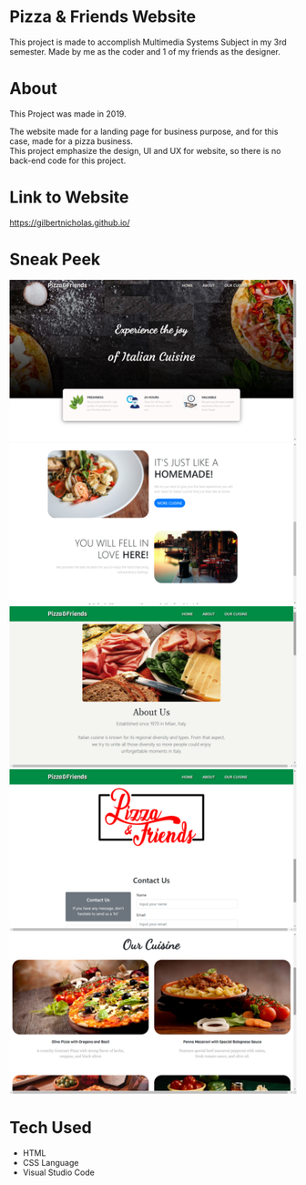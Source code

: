 # Pizza & Friends Website
This project is made to accomplish Multimedia Systems Subject in my 3rd semester. 
Made by me as the coder and 1 of my friends as the designer.

# About
This Project was made in 2019.<br>

The website made for a landing page for business purpose, and for this case, made for a pizza business.<br>
This project emphasize the design, UI and UX for website, so there is no back-end code for this project.

# Link to Website
https://gilbertnicholas.github.io/

# Sneak Peek
<img src="home1.png"><br>
<img src="home2.png"><br>
<img src="about1.PNG"><br>
<img src="about2.PNG"><br>
<img src="menu1.PNG"><br>

# Tech Used
<ul>
  <li>HTML</li>
  <li>CSS Language</li>
  <li>Visual Studio Code</li>
</ul>


